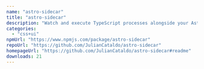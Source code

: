 ```yaml
---
name: "astro-sidecar"
title: "astro-sidecar"
description: "Watch and execute TypeScript processes alongside your Astro development server. Useful for mocking, WebSocket, bundler…"
categories:
  - "css+ui"
npmUrl: "https://www.npmjs.com/package/astro-sidecar"
repoUrl: "https://github.com/JulianCataldo/astro-sidecar"
homepageUrl: "https://github.com/JulianCataldo/astro-sidecar#readme"
downloads: 21
---
```

